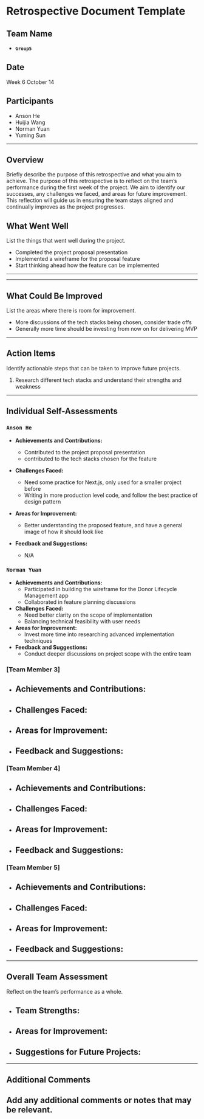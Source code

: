 # Retrospective Document Template

## Team Name

- **`Group5`**

## Date

Week 6 October 14

## Participants

- Anson He
- Huijia Wang
- Norman Yuan
- Yuming Sun

---

## Overview

Briefly describe the purpose of this retrospective and what you aim to achieve.
The purpose of this retrospective is to reflect on the team’s performance during the first week of the project. We aim to identify our successes, any challenges we faced, and areas for future improvement. This reflection will guide us in ensuring the team stays aligned and continually improves as the project progresses.

## What Went Well

List the things that went well during the project.

- Completed the project proposal presentation
- Implemented a wireframe for the proposal feature
- Start thinking ahead how the feature can be implemented

---

---

## What Could Be Improved

List the areas where there is room for improvement.

- More discussions of the tech stacks being chosen, consider trade offs
- Generally more time should be investing from now on for delivering MVP


---

## Action Items

Identify actionable steps that can be taken to improve future projects.

1. Research different tech stacks and understand their strengths and weakness

---

## Individual Self-Assessments

### `Anson He`

- **Achievements and Contributions:**

  - Contributed to the project proposal presentation
  - contributed to the tech stacks chosen for the feature

- **Challenges Faced:**

  - Need some practice for Next.js, only used for a smaller project before
  - Writing in more production level code, and follow the best practice of design pattern

- **Areas for Improvement:**

  - Better understanding the proposed feature, and have a general image of how it should look like

- **Feedback and Suggestions:**

  - N/A


### `Norman Yuan`
- **Achievements and Contributions:**
  - Participated in building the wireframe for the Donor Lifecycle Management app  
  - Collaborated in feature planning discussions  
- **Challenges Faced:**
  - Need better clarity on the scope of implementation  
  - Balancing technical feasibility with user needs  
- **Areas for Improvement:**
  - Invest more time into researching advanced implementation techniques  
- **Feedback and Suggestions:**
  - Conduct deeper discussions on project scope with the entire team  

### [Team Member 3]
- **Achievements and Contributions:**
  -
- **Challenges Faced:**
  -
- **Areas for Improvement:**
  -
- **Feedback and Suggestions:**
  -

### [Team Member 4]
- **Achievements and Contributions:**
  -
- **Challenges Faced:**
  -
- **Areas for Improvement:**
  -
- **Feedback and Suggestions:**
  -

### [Team Member 5]
- **Achievements and Contributions:**
  -
- **Challenges Faced:**
  -
- **Areas for Improvement:**
  -
- **Feedback and Suggestions:**
  -

---

## Overall Team Assessment
Reflect on the team’s performance as a whole.
- **Team Strengths:**
  -
- **Areas for Improvement:**
  -
- **Suggestions for Future Projects:**
  -

---

## Additional Comments
Add any additional comments or notes that may be relevant.
-
